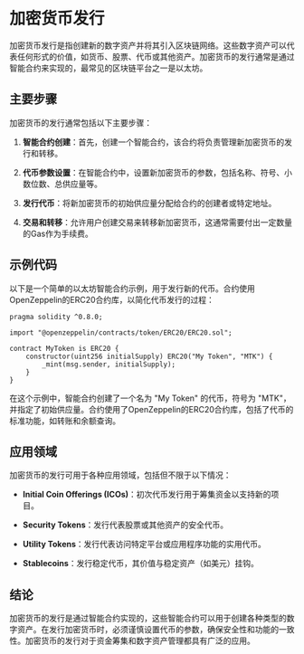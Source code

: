 ﻿
# 加密货币发行

加密货币发行是指创建新的数字资产并将其引入区块链网络。这些数字资产可以代表任何形式的价值，如货币、股票、代币或其他资产。加密货币的发行通常是通过智能合约来实现的，最常见的区块链平台之一是以太坊。

## 主要步骤

加密货币的发行通常包括以下主要步骤：

1. **智能合约创建**：首先，创建一个智能合约，该合约将负责管理新加密货币的发行和转移。

2. **代币参数设置**：在智能合约中，设置新加密货币的参数，包括名称、符号、小数位数、总供应量等。

3. **发行代币**：将新加密货币的初始供应量分配给合约的创建者或特定地址。

4. **交易和转移**：允许用户创建交易来转移新加密货币，这通常需要付出一定数量的Gas作为手续费。

## 示例代码

以下是一个简单的以太坊智能合约示例，用于发行新的代币。合约使用OpenZeppelin的ERC20合约库，以简化代币发行的过程：

```solidity
pragma solidity ^0.8.0;

import "@openzeppelin/contracts/token/ERC20/ERC20.sol";

contract MyToken is ERC20 {
    constructor(uint256 initialSupply) ERC20("My Token", "MTK") {
        _mint(msg.sender, initialSupply);
    }
}
```

在这个示例中，智能合约创建了一个名为 "My Token" 的代币，符号为 "MTK"，并指定了初始供应量。合约使用了OpenZeppelin的ERC20合约库，包括了代币的标准功能，如转账和余额查询。

## 应用领域

加密货币的发行可用于各种应用领域，包括但不限于以下情况：

- **Initial Coin Offerings (ICOs)**：初次代币发行用于筹集资金以支持新的项目。

- **Security Tokens**：发行代表股票或其他资产的安全代币。

- **Utility Tokens**：发行代表访问特定平台或应用程序功能的实用代币。

- **Stablecoins**：发行稳定代币，其价值与稳定资产（如美元）挂钩。

## 结论

加密货币的发行是通过智能合约实现的，这些智能合约可以用于创建各种类型的数字资产。在发行加密货币时，必须谨慎设置代币的参数，确保安全性和功能的一致性。加密货币的发行对于资金筹集和数字资产管理都具有广泛的应用。
